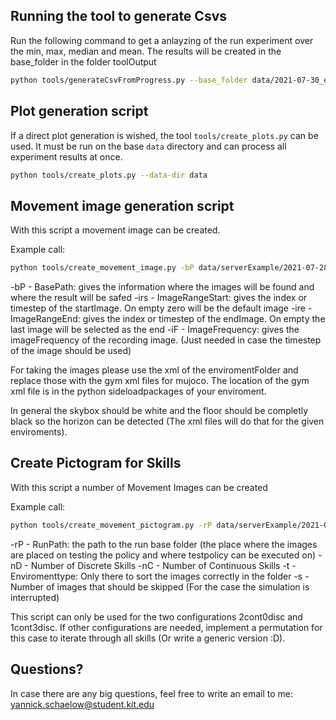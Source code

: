 ## Running the tool to generate Csvs

Run the following command to get a anlayzing of the run experiment over the min, max, median and mean.
The results will be created in the base_folder in the folder toolOutput
```bash
python tools/generateCsvFromProgress.py --base_folder data/2021-07-30_exp_grid_walker2d-v2_disc0_cont2
```

## Plot generation script

If a direct plot generation is wished, the tool `tools/create_plots.py` can be used.
It must be run on the base `data` directory and can process all experiment results at once. 

```bash
python tools/create_plots.py --data-dir data
```

## Movement image generation script

With this script a movement image can be created. 

Example call:
``` bash
python tools/create_movement_image.py -bP data/serverExample/2021-07-28_exp_grid_hopper-v2_disc0_cont2/2021-07-28_12-36-18-exp_grid_hopper-v2_disc0_cont2_s0/images/ -irs 730 -ire 850 -iF 10
```

-bP - BasePath: gives the information where the images will be found and where the result will be safed
-irs - ImageRangeStart: gives the index or timestep of the startImage. On empty zero will be the default image
-ire - ImageRangeEnd: gives the index or timestep of the endImage. On empty the last image will be selected as the end
-iF - ImageFrequency: gives the imageFrequency of the recording image. (Just needed in case the timestep of the image should be used)

For taking the images please use the xml of the enviromentFolder and replace those with the gym xml files for mujoco.
The location of the gym xml file is in the python sideloadpackages of your enviroment.

In general the skybox should be white and the floor should be completly black so the horizon can be detected (The xml files will do that for the given enviroments).

## Create Pictogram for Skills

With this script a number of Movement Images can be created

Example call:
``` bash
python tools/create_movement_pictogram.py -rP data/serverExample/2021-07-28_exp_grid_hopper-v2_disc0_cont2/2021-07-28_12-36-18-exp_grid_hopper-v2_disc0_cont2_s0/ -nD 0 -nC 2 -t Hopper
```

-rP - RunPath: the path to the run base folder (the place where the images are placed on testing the policy and where testpolicy can be executed on)
-nD - Number of Discrete Skills
-nC - Number of Continuous Skills
-t - Enviromenttype: Only there to sort the images correctly in the folder
-s - Number of images that should be skipped (For the case the simulation is interrupted)

This script can only be used for the two configurations 2cont0disc and 1cont3disc.
If other configurations are needed, implement a permutation for this case to iterate through all skills (Or write a generic version :D).



## Questions?
In case there are any big questions, feel free to write an email to me: yannick.schaelow@student.kit.edu